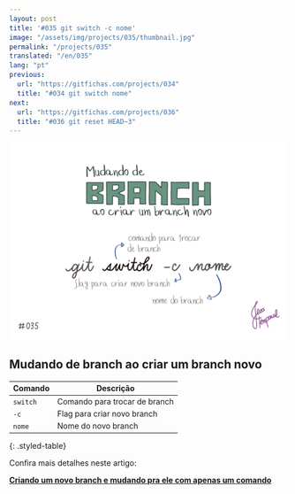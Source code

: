 ```yaml
---
layout: post
title: '#035 git switch -c nome'
image: "/assets/img/projects/035/thumbnail.jpg"
permalink: "/projects/035"
translated: "/en/035"
lang: "pt"
previous:
  url: "https://gitfichas.com/projects/034"
  title: "#034 git switch nome"
next:
  url: "https://gitfichas.com/projects/036"
  title: "#036 git reset HEAD~3"
---
```


<img alt="Como criar um novo branch e já trocar para esse novo branch com o comando git switch -c nome" src="/assets/img/projects/035/full.jpg">

## Mudando de branch ao criar um branch novo 


| Comando | Descrição |
|---------|-------------|
| `switch` | Comando para trocar de branch |
| `-c` | Flag para criar novo branch |
| `nome` | Nome do novo branch |
{: .styled-table}


<!--
adding css class to markdown only works in kmarkdown
https://gist.github.com/tamouse/4204dddabb6b072b0242
-->

Confira mais detalhes neste artigo:

<a href="https://jtemporal.com/criando-um-novo-branch-e-mudando-pra-ele-com-um-comando/">
  <strong>Criando um novo branch e mudando pra ele com apenas um comando</strong>
</a>

<!--
css for the table thing
https://dev.to/dcodeyt/creating-beautiful-html-tables-with-css-428l
-->
<style>
.styled-table {
    border-collapse: collapse;
    margin: auto;
    font-size: 0.9em;
    font-family: sans-serif;
    width: 50%;
    min-width: 400px;
    box-shadow: 0 0 20px rgba(0, 0, 0, 0.15);
    padding: 10px;
}

.styled-table thead tr {
    background-color: #d481e1;
    color: #ffffff;
    text-align: left;
    border-radius: 5%;
}

.styled-table th,
.styled-table td {
    padding: 12px 15px;
}

.styled-table tbody tr {
    border-bottom: thin solid #dddddd;
}

.styled-table tbody tr:nth-of-type(even) {
    background-color: #f3f3f3;
}

.styled-table tbody tr:last-of-type {
    border-bottom: 2px solid #d481e1;
    border-radius: 5%;
}

.styled-table tbody tr.active-row {
    font-weight: bold;
    color: #d481e1;
}
</style>